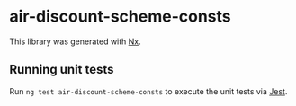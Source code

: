 # air-discount-scheme-consts

This library was generated with [Nx](https://nx.dev).

## Running unit tests

Run `ng test air-discount-scheme-consts` to execute the unit tests via [Jest](https://jestjs.io).

